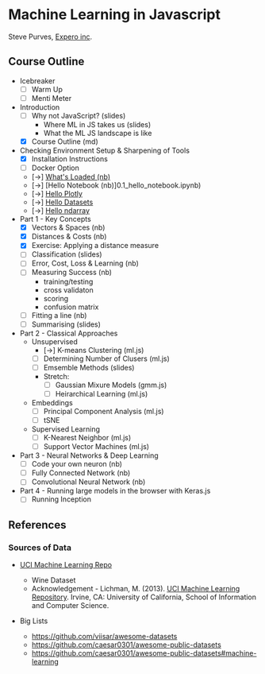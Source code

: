 # Machine Learning in Javascript
Steve Purves, [Expero inc](www.experoinc.com).

## Course Outline

- Icebreaker
  - [ ] Warm Up 
  - [ ] Menti Meter
- Introduction
  - [ ] Why not JavaScript? (slides)
    - Where ML in JS takes us (slides)
    - What the ML JS landscape is like
  - [x] Course Outline (md)
- Checking Environment Setup & Sharpening of Tools
  - [x] Installation Instructions
  - [ ] Docker Option
  - [->] [What's Loaded (nb)](0.0_smoke_test.ipynb)
  - [->] [Hello Notebook (nb)]0.1_hello_notebook.ipynb)
  - [->] [Hello Plotly](0.2_hello_plotly.ipynb)
  - [->] [Hello Datasets](0.3_hello_datasets.ipynb)
  - [->] [Hello ndarray](0.4_hello_ndarray.ipynb)
- Part 1 - Key Concepts
  - [x] Vectors & Spaces (nb)
  - [x] Distances & Costs (nb)
  - [x] Exercise: Applying a distance measure
  - [ ] Classification (slides)
  - [ ] Error, Cost, Loss & Learning (nb) 
  - [ ] Measuring Success (nb)
     - training/testing
     - cross validaton
     - scoring
     - confusion matrix
  - [ ] Fitting a line (nb)
  - [ ] Summarising (slides)
- Part 2 - Classical Approaches 
  - Unsupervised
    - [->] K-means Clustering (ml.js)
    - [ ] Determining Number of Clusers (ml.js)
    - [ ] Emsemble Methods (slides)
    - Stretch:
      - [ ] Gaussian Mixure Models (gmm.js)
      - [ ] Heirarchical Learning (ml.js)
  - Embeddings
    - [ ] Principal Component Analysis (ml.js)
    - [ ] tSNE    
  - Supervised Learning
    - [ ] K-Nearest Neighbor (ml.js)
    - [ ] Support Vector Machines (ml.js)
- Part 3 - Neural Networks & Deep Learning
    - [ ] Code your own neuron (nb)
    - [ ] Fully Connected Network (nb)
    - [ ] Convolutional Neural Network (nb)
- Part 4 - Running large models in the browser with Keras.js
  - [ ] Running Inception

## References

### Sources of Data
 
 - [UCI Machine Learning Repo](http://archive.ics.uci.edu/ml/index.php)
   - Wine Dataset
   - Acknowledgement - Lichman, M. (2013). [UCI Machine Learning Repository](http://archive.ics.uci.edu/ml). Irvine, CA: University of California, School of Information and Computer Science.

 - Big Lists
   - https://github.com/viisar/awesome-datasets
   - https://github.com/caesar0301/awesome-public-datasets
   - https://github.com/caesar0301/awesome-public-datasets#machine-learning